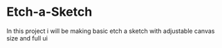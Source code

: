 # Etch-a-Sketch

In this project i will be making basic etch a sketch with adjustable canvas size and full ui
